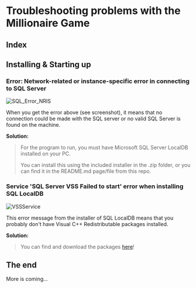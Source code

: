 # Troubleshooting problems with the Millionaire Game

## Index

## Installing & Starting up
### Error: Network-related or instance-specific error in connecting to SQL Server
![SQL_Error_NRIS](https://github.com/Macronair/TheMillionaireGame/assets/43847273/33edb35a-aa8d-463f-b73b-7810dba4cb85)

When you get the error above (see screenshot), it means that no connection could be made with the SQL server or no valid SQL Server is found on the machine.

**Solution:**
> For the program to run, you must have Microsoft SQL Server LocalDB installed on your PC.
>
> You can install this using the included installer in the .zip folder, or you can find it in the README.md page/file from this repo.

### Service 'SQL Server VSS Failed to start' error when installing SQL LocalDB
![VSSService](https://github.com/Macronair/TheMillionaireGame/assets/43847273/5eeeef8e-5f2e-4780-bd28-f9e810bc54a6)

This error message from the installer of SQL LocalDB means that you probably don't have Visual C++ Redistributable packages installed.

**Solution:**
> You can find and download the packages [here](https://learn.microsoft.com/en-us/cpp/windows/latest-supported-vc-redist?view=msvc-170)!

## The end
More is coming...
